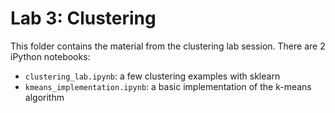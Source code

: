 # Lab 3: Clustering
This folder contains the material from the clustering lab session. There are 2 iPython notebooks:
- `clustering_lab.ipynb`: a few clustering examples with sklearn
- `kmeans_implementation.ipynb`: a basic implementation of the k-means algorithm
